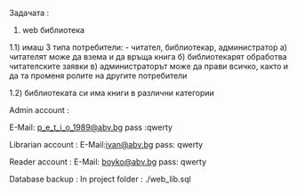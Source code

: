 Задачата :

1) web библиотека

1.1) имаш 3 типа потребители:
    - читател, библиотекар, администратор
        а) читателят може да взема и да връща книга
        б) библиотекарят обработва читателските заявки
        в) администраторът може да прави всичко, както и да та променя ролите на другите потребители

1.2) библиотеката си има книги в различни категории

Admin account  : 

E-Mail: p_e_t_i_o_1989@abv.bg
pass :qwerty

Librarian account : 
E-Mail:ivan@abv.bg
pass: qwerty

Reader account :
E-Mail:	boyko@abv.bg
pass: qwerty



Database backup : 
In project folder : ./web_lib.sql
